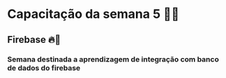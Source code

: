 # Capacitação da semana 5 🚀🚀
## Firebase 🔥👾

### Semana destinada a aprendizagem de integração com banco de dados do firebase
